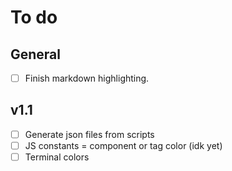 # To do

## General

- [ ] Finish markdown highlighting.

## v1.1

- [ ] Generate json files from scripts
- [ ] JS constants = component or tag color (idk yet)
- [ ] Terminal colors
